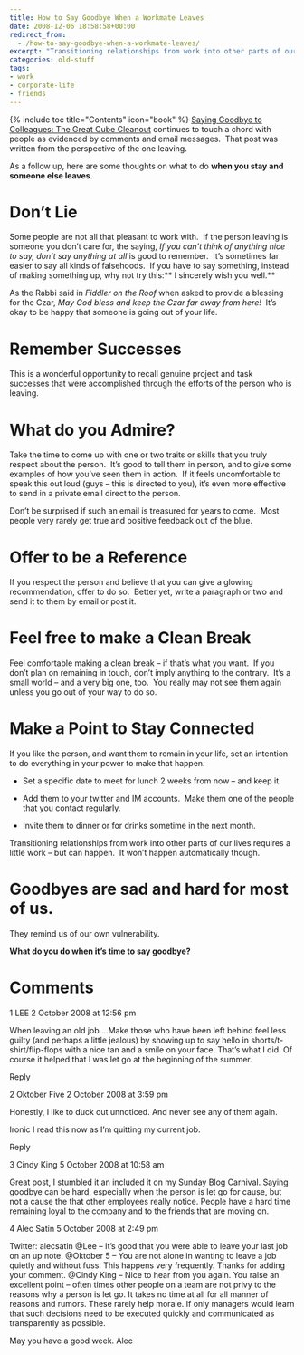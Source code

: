 ```yaml
---
title: How to Say Goodbye When a Workmate Leaves
date: 2008-12-06 18:58:58+00:00
redirect_from: 
  - /how-to-say-goodbye-when-a-workmate-leaves/
excerpt: "Transitioning relationships from work into other parts of our lives requires a little work – but can happen.  It won’t happen automatically."
categories: old-stuff
tags:
- work
- corporate-life
- friends
---
```

{% include toc title="Contents" icon="book" %}
[Saying Goodbye to Colleagues: The Great Cube Cleanout](/old-stuff/goodbye-colleagues-cube-cleanout/) continues to touch a chord with people as evidenced by comments and email messages.  That post was written from the perspective of the one leaving.

As a follow up, here are some thoughts on what to do **when you stay and someone else leaves**.

# Don’t Lie

Some people are not all that pleasant to work with.  If the person leaving is someone you don’t care for, the saying, _If you can’t think of anything nice to say, don’t say anything at all_ is good to remember.  It’s sometimes far easier to say all kinds of falsehoods.  If you have to say something, instead of making something up, why not try this:** I sincerely wish you well.**

As the Rabbi said in _Fiddler on the Roof_ when asked to provide a blessing for the Czar, _May God bless and keep the Czar far away from here!_  It’s okay to be happy that someone is going out of your life.

# Remember Successes



This is a wonderful opportunity to recall genuine project and task successes that were accomplished through the efforts of the person who is leaving.



# What do you Admire?



Take the time to come up with one or two traits or skills that you truly respect about the person.  It’s good to tell them in person, and to give some examples of how you’ve seen them in action.  If it feels uncomfortable to speak this out loud (guys – this is directed to you), it’s even more effective to send in a private email direct to the person.

Don’t be surprised if such an email is treasured for years to come.  Most people very rarely get true and positive feedback out of the blue.



# Offer to be a Reference



If you respect the person and believe that you can give a glowing recommendation, offer to do so.  Better yet, write a paragraph or two and send it to them by email or post it.



# Feel free to make a Clean Break



Feel comfortable making a clean break – if that’s what you want.  If you don’t plan on remaining in touch, don’t imply anything to the contrary.  It’s a small world – and a very big one, too.  You really may not see them again unless you go out of your way to do so.



# Make a Point to Stay Connected



If you like the person, and want them to remain in your life, set an intention to do everything in your power to make that happen.




    
  * Set a specific date to meet for lunch 2 weeks from now – and keep it.

    
  * Add them to your twitter and IM accounts.  Make them one of the people that you contact regularly.

    
  * Invite them to dinner or for drinks sometime in the next month.



Transitioning relationships from work into other parts of our lives requires a little work – but can happen.  It won’t happen automatically though.



# Goodbyes are sad and hard for most of us.



They remind us of our own vulnerability.

**What do you do when it’s time to say goodbye?**

# Comments

 1 LEE 2 October 2008 at 12:56 pm
    
When leaving an old job….Make those who have been left behind feel less guilty (and perhaps a little jealous) by showing up to say hello in shorts/t-shirt/flip-flops with a nice tan and a smile on your face.
That’s what I did. Of course it helped that I was let go at the
beginning of the summer.


Reply

2 Oktober Five 2 October 2008 at 3:59 pm
    




Honestly, I like to duck out unnoticed. And never see any of them again.

Ironic I read this now as I’m quitting my current job.


Reply

3 Cindy King 5 October 2008 at 10:58 am
    




Great post, I stumbled it an included it on my Sunday Blog Carnival. Saying goodbye can be hard, especially when the person is let go for cause, but not a cause the that other employees really notice. People have a hard time remaining loyal to the company and to the friends that are moving on.

 4 Alec Satin 5 October 2008 at 2:49 pm
    
Twitter: alecsatin
@Lee – It’s good that you were able to leave your last job on an up note.
@Oktober 5 – You are not alone in wanting to leave a job quietly and without fuss. This happens very frequently. Thanks for adding your comment.
@Cindy King – Nice to hear from you again. You raise an excellent point – often times other people on a team are not privy to the reasons why a person is let go. It takes no time at all for all manner of reasons and rumors. These rarely help morale. If only managers would learn that such decisions need to be executed quickly and communicated as transparently as possible.

May you have a good week.
Alec
